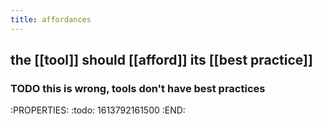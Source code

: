 ```yaml
---
title: affordances
---
```


## the [[tool]] should [[afford]] its [[best practice]]

### TODO this is wrong, tools don't have best practices
:PROPERTIES:
:todo: 1613792161500
:END:
###
